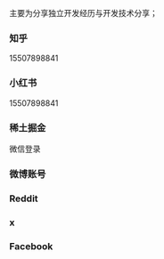 

主要为分享独立开发经历与开发技术分享；



### 知乎
15507898841


### 小红书
15507898841


### 稀土掘金
微信登录


### 微博账号


### Reddit 


### x


### Facebook





